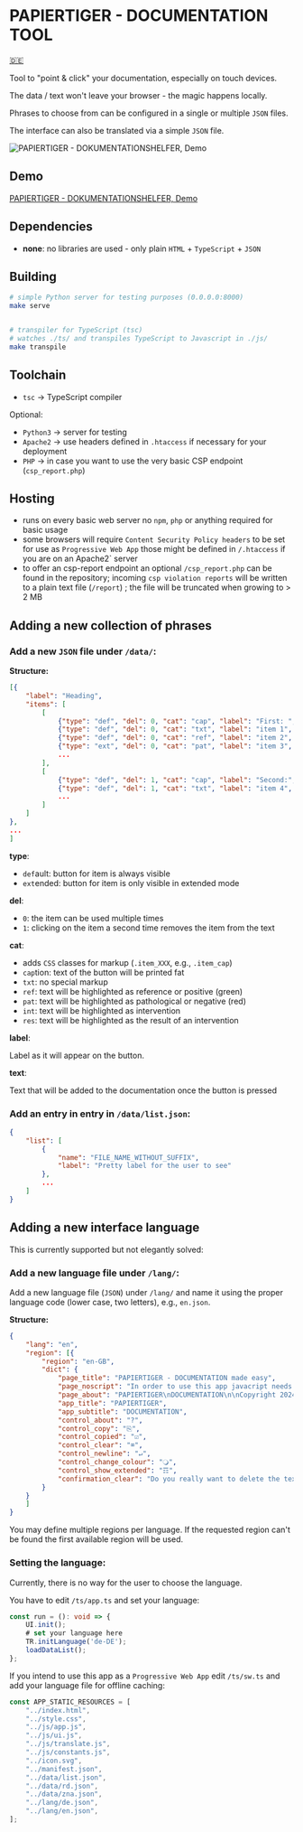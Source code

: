# PAPIERTIGER - DOCUMENTATION TOOL

[🇩🇪](README.de.md)

Tool to "point & click" your documentation, especially on touch devices.

The data / text won't leave your browser - the magic happens locally.

Phrases to choose from can be configured in a single or multiple `JSON` files.

The interface can also be translated via a simple `JSON` file.

![PAPIERTIGER - DOKUMENTATIONSHELFER, Demo](https://www.knopfdruckmassage.de/apps/site/media/images/papiertiger_short.gif)

## Demo

[PAPIERTIGER - DOKUMENTATIONSHELFER, Demo](https://www.knopfdruckmassage.de/apps/papiertiger_rd/)

## Dependencies

* **none**: no libraries are used - only plain `HTML` + `TypeScript` + `JSON`

## Building

```bash
# simple Python server for testing purposes (0.0.0.0:8000)
make serve


# transpiler for TypeScript (tsc)
# watches ./ts/ and transpiles TypeScript to Javascript in ./js/
make transpile
```

## Toolchain

* `tsc` -> TypeScript compiler

Optional:
* `Python3` -> server for testing
* `Apache2` -> use headers defined in `.htaccess` if necessary for your
  deployment
* `PHP` -> in case you want to use the very basic CSP endpoint (`csp_report.php`)

## Hosting

* runs on every basic web server no `npm`, `php` or anything required for basic
  usage
* some browsers will require `Content Security Policy headers` to be set for use
  as `Progressive Web App` those might be defined in `/.htaccess`
  if you are on an Apache2` server
* to offer an csp-report endpoint an optional
  `/csp_report.php` can be found in the repository;
  incoming `csp violation reports` will be written to a plain text
  file (`/report`) ; the file will be truncated when growing to > 2 MB

## Adding a new collection of phrases

### Add a new `JSON` file under `/data/`:

**Structure:**

```json
[{
    "label": "Heading",
    "items": [
        [
            {"type": "def", "del": 0, "cat": "cap", "label": "First: ", "text": "\nFirst: "},
            {"type": "def", "del": 0, "cat": "txt", "label": "item 1", "text": "some text; "},
            {"type": "def", "del": 0, "cat": "ref", "label": "item 2", "text": "some other text; "},
            {"type": "ext", "del": 0, "cat": "pat", "label": "item 3", "text": "rarely needed phrase; "}
            ...
        ],
        [
            {"type": "def", "del": 1, "cat": "cap", "label": "Second:", "text": "\nSecond:"},
            {"type": "def", "del": 1, "cat": "txt", "label": "item 4", "text": "and so forth; "},
            ...
        ]
    ]
},
...
]
```

**type**:

* `def`ault: button for item is always visible
* `ext`ended: button for item is only visible in extended mode

**del**:

* `0`: the item can be used multiple times
* `1`: clicking on the item a second time removes the item from the text

**cat**:

* adds `CSS` classes for markup (`.item_XXX`, e.g., `.item_cap`)
* `cap`tion:  text of the button will be printed fat
* `txt`: no special markup
* `ref`: text will be highlighted as reference or positive (green)
* `pat`: text will be highlighted as pathological or negative (red)
* `int`: text will be highlighted as intervention
* `res`: text will be highlighted as the result of an intervention

**label**:

Label as it will appear on the button.

**text**:

Text that will be added to the documentation once the button is pressed

### Add an entry in entry in `/data/list.json`:

```json
{
    "list": [
        {
            "name": "FILE_NAME_WITHOUT_SUFFIX",
            "label": "Pretty label for the user to see"
        },
        ...
    ]
}

```

## Adding a new interface language

This is currently supported but not elegantly solved:

### Add a new language file under `/lang/`:

Add a new language file (`JSON`) under `/lang/` and name it using the
proper language code (lower case, two letters), e.g., `en.json`.

**Structure:**

```JSON
{
    "lang": "en",
    "region": [{
        "region": "en-GB",
        "dict": {
            "page_title": "PAPIERTIGER - DOCUMENTATION made easy",
            "page_noscript": "In order to use this app javacript needs to be enabled.",
            "page_about": "PAPIERTIGER\nDOCUMENTATION\n\nCopyright 2024, Eike Kühn\nApache License 2.0",
            "app_title": "PAPIERTIGER",
            "app_subtitle": "DOCUMENTATION",
            "control_about": "?",
            "control_copy": "⎘",
            "control_copied": "☑",
            "control_clear": "⌧",
            "control_newline": "↵",
            "control_change_colour": "🔾",
            "control_show_extended": "☶",
            "confirmation_clear": "Do you really want to delete the text?"
        }
    }
    ]
}
```

You may define multiple regions per language. If the requested region can't be
found the first available region will be used.

### Setting the language:

Currently, there is no way for the user to choose the language.

You have to edit `/ts/app.ts` and set your language:

```ts
const run = (): void => {
    UI.init();
    # set your language here
    TR.initLanguage('de-DE');
    loadDataList();
};
```

If you intend to use this app as a `Progressive Web App` edit
`/ts/sw.ts` and add your language file for offline caching:

```ts
const APP_STATIC_RESOURCES = [
    "../index.html",
    "../style.css",
    "../js/app.js",
    "../js/ui.js",
    "../js/translate.js",
    "../js/constants.js",
    "../icon.svg",
    "../manifest.json",
    "../data/list.json",
    "../data/rd.json",
    "../data/zna.json",
    "../lang/de.json",
    "../lang/en.json",
];
```
